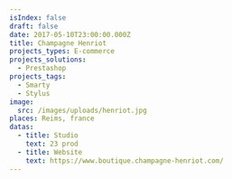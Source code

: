 ```yaml
---
isIndex: false
draft: false
date: 2017-05-10T23:00:00.000Z
title: Champagne Henriot
projects_types: E-commerce
projects_solutions:
  - Prestashop
projects_tags:
  - Smarty
  - Stylus
image:
  src: /images/uploads/henriot.jpg
places: Reims, france
datas:
  - title: Studio
    text: 23 prod
  - title: Website
    text: https://www.boutique.champagne-henriot.com/
---
```

